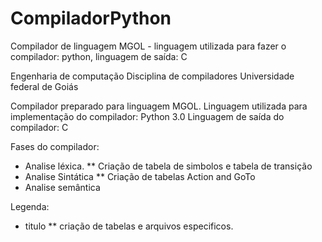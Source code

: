 # CompiladorPython
Compilador de linguagem MGOL - linguagem utilizada para fazer o compilador: python, linguagem de saída: C


Engenharia de computação
Disciplina de compiladores
Universidade federal de Goiás

Compilador preparado para linguagem MGOL.
Linguagem utilizada para implementação do compilador: Python 3.0
Linguagem de saída do compilador: C

Fases do compilador: 
* Analise léxica.
** Criação de tabela de simbolos e tabela de transição
* Analise Sintática
** Criação de tabelas Action and GoTo
* Analise semântica


Legenda: 
* titulo
** criação de tabelas e arquivos especificos. 
